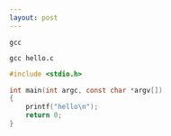 ```yaml
---
layout: post
---
```


```console
gcc
```

~~~console
gcc hello.c
~~~

~~~c
#include <stdio.h>

int main(int argc, const char *argv[])
{
    printf("hello\n");
    return 0;
}
~~~
